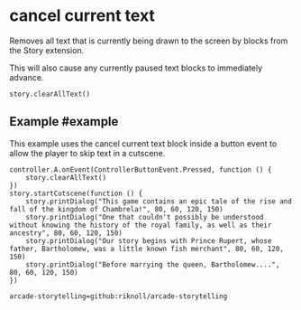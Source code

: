 # cancel current text

Removes all text that is currently being drawn to the screen by blocks from the Story extension.

This will also cause any currently paused text blocks to immediately advance.

```sig
story.clearAllText()
```

## Example #example

This example uses the cancel current text block inside a button event to allow the player to skip text in a cutscene.

```blocks
controller.A.onEvent(ControllerButtonEvent.Pressed, function () {
    story.clearAllText()
})
story.startCutscene(function () {
    story.printDialog("This game contains an epic tale of the rise and fall of the kingdom of Chambrela!", 80, 60, 120, 150)
    story.printDialog("One that couldn't possibly be understood without knowing the history of the royal family, as well as their ancestry", 80, 60, 120, 150)
    story.printDialog("Our story begins with Prince Rupert, whose father, Bartholomew, was a little known fish merchant", 80, 60, 120, 150)
    story.printDialog("Before marrying the queen, Bartholomew....", 80, 60, 120, 150)
})
```

```package
arcade-storytelling=github:riknoll/arcade-storytelling
```

